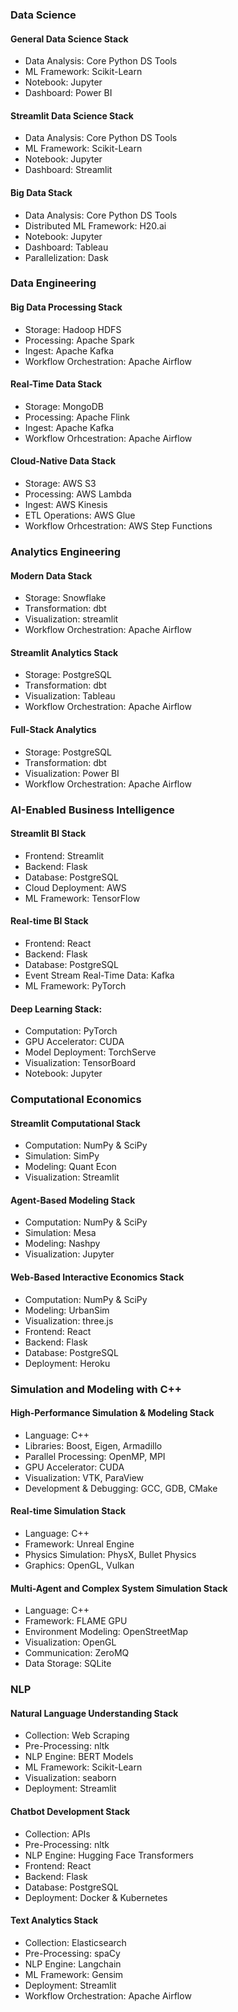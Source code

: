 ### Data Science
#### General Data Science Stack
- Data Analysis: Core Python DS Tools
- ML Framework: Scikit-Learn
- Notebook: Jupyter
- Dashboard: Power BI
#### Streamlit Data Science Stack
- Data Analysis: Core Python DS Tools
- ML Framework: Scikit-Learn
- Notebook: Jupyter
- Dashboard: Streamlit
#### Big Data Stack
- Data Analysis: Core Python DS Tools
- Distributed ML Framework: H20.ai 
- Notebook: Jupyter
- Dashboard: Tableau
- Parallelization: Dask

### Data Engineering
#### Big Data Processing Stack
- Storage: Hadoop HDFS
- Processing: Apache Spark
- Ingest: Apache Kafka
- Workflow Orchestration: Apache Airflow
#### Real-Time Data Stack
- Storage: MongoDB
- Processing: Apache Flink
- Ingest: Apache Kafka
- Workflow Orhcestration: Apache Airflow
#### Cloud-Native Data Stack
- Storage: AWS S3
- Processing: AWS Lambda
- Ingest: AWS Kinesis
- ETL Operations: AWS Glue
- Workflow Orhcestration: AWS Step Functions 

### Analytics Engineering
#### Modern Data Stack
- Storage: Snowflake
- Transformation: dbt
- Visualization: streamlit
- Workflow Orchestration: Apache Airflow
#### Streamlit Analytics Stack
- Storage: PostgreSQL
- Transformation: dbt
- Visualization: Tableau
- Workflow Orchestration: Apache Airflow
#### Full-Stack Analytics
- Storage: PostgreSQL
- Transformation: dbt
- Visualization: Power BI
- Workflow Orchestration: Apache Airflow

### AI-Enabled Business Intelligence
#### Streamlit BI Stack
- Frontend: Streamlit
- Backend: Flask
- Database: PostgreSQL
- Cloud Deployment: AWS
- ML Framework: TensorFlow
#### Real-time BI Stack
- Frontend: React
- Backend: Flask
- Database: PostgreSQL
- Event Stream Real-Time Data: Kafka
- ML Framework: PyTorch
#### Deep Learning Stack:
- Computation: PyTorch
- GPU Accelerator: CUDA
- Model Deployment: TorchServe
- Visualization: TensorBoard
- Notebook: Jupyter
  
### Computational Economics
#### Streamlit Computational Stack
- Computation: NumPy & SciPy
- Simulation: SimPy
- Modeling: Quant Econ
- Visualization: Streamlit
#### Agent-Based Modeling Stack
- Computation: NumPy & SciPy
- Simulation: Mesa
- Modeling: Nashpy
- Visualization: Jupyter
#### Web-Based Interactive Economics Stack
- Computation: NumPy & SciPy
- Modeling: UrbanSim
- Visualization: three.js
- Frontend: React
- Backend: Flask
- Database: PostgreSQL
- Deployment: Heroku

### Simulation and Modeling with C++
#### High-Performance Simulation & Modeling Stack
- Language: C++
- Libraries: Boost, Eigen, Armadillo
- Parallel Processing: OpenMP, MPI
- GPU Accelerator: CUDA
- Visualization: VTK, ParaView
- Development & Debugging: GCC, GDB, CMake
#### Real-time Simulation Stack
- Language: C++
- Framework: Unreal Engine
- Physics Simulation: PhysX, Bullet Physics
- Graphics: OpenGL, Vulkan
#### Multi-Agent and Complex System Simulation Stack
- Language: C++
- Framework: FLAME GPU
- Environment Modeling: OpenStreetMap
- Visualization: OpenGL
- Communication: ZeroMQ
- Data Storage: SQLite

### NLP
#### Natural Language Understanding Stack
- Collection: Web Scraping
- Pre-Processing: nltk
- NLP Engine: BERT Models
- ML Framework: Scikit-Learn
- Visualization: seaborn
- Deployment: Streamlit
#### Chatbot Development Stack
- Collection: APIs
- Pre-Processing: nltk
- NLP Engine: Hugging Face Transformers
- Frontend: React
- Backend: Flask
- Database: PostgreSQL
- Deployment: Docker & Kubernetes
#### Text Analytics Stack
- Collection: Elasticsearch
- Pre-Processing: spaCy
- NLP Engine: Langchain
- ML Framework: Gensim
- Deployment: Streamlit
- Workflow Orchestration: Apache Airflow 
